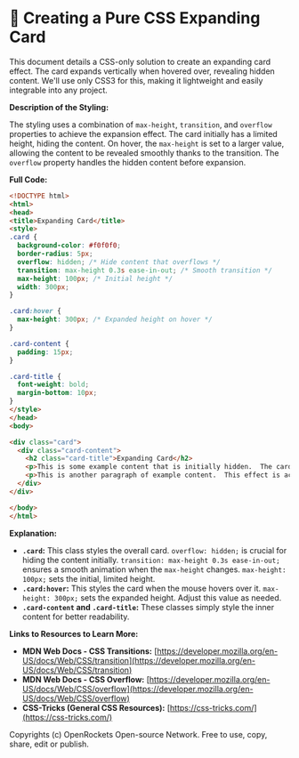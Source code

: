 # 🐞 Creating a Pure CSS Expanding Card


This document details a CSS-only solution to create an expanding card effect.  The card expands vertically when hovered over, revealing hidden content.  We'll use only CSS3 for this, making it lightweight and easily integrable into any project.

**Description of the Styling:**

The styling uses a combination of `max-height`, `transition`, and `overflow` properties to achieve the expansion effect.  The card initially has a limited height, hiding the content. On hover, the `max-height` is set to a larger value, allowing the content to be revealed smoothly thanks to the transition.  The `overflow` property handles the hidden content before expansion.

**Full Code:**

```html
<!DOCTYPE html>
<html>
<head>
<title>Expanding Card</title>
<style>
.card {
  background-color: #f0f0f0;
  border-radius: 5px;
  overflow: hidden; /* Hide content that overflows */
  transition: max-height 0.3s ease-in-out; /* Smooth transition */
  max-height: 100px; /* Initial height */
  width: 300px;
}

.card:hover {
  max-height: 300px; /* Expanded height on hover */
}

.card-content {
  padding: 15px;
}

.card-title {
  font-weight: bold;
  margin-bottom: 10px;
}
</style>
</head>
<body>

<div class="card">
  <div class="card-content">
    <h2 class="card-title">Expanding Card</h2>
    <p>This is some example content that is initially hidden.  The card expands on hover to reveal this content.  You can add as much text as you like here!</p>
    <p>This is another paragraph of example content.  This effect is achieved purely using CSS, making it very lightweight and efficient.</p>
  </div>
</div>

</body>
</html>
```

**Explanation:**

* **`.card`:** This class styles the overall card.  `overflow: hidden;` is crucial for hiding the content initially.  `transition: max-height 0.3s ease-in-out;` ensures a smooth animation when the `max-height` changes.  `max-height: 100px;` sets the initial, limited height.
* **`.card:hover`:** This styles the card when the mouse hovers over it.  `max-height: 300px;` sets the expanded height. Adjust this value as needed.
* **`.card-content` and `.card-title`:** These classes simply style the inner content for better readability.


**Links to Resources to Learn More:**

* **MDN Web Docs - CSS Transitions:** [https://developer.mozilla.org/en-US/docs/Web/CSS/transition](https://developer.mozilla.org/en-US/docs/Web/CSS/transition)
* **MDN Web Docs - CSS Overflow:** [https://developer.mozilla.org/en-US/docs/Web/CSS/overflow](https://developer.mozilla.org/en-US/docs/Web/CSS/overflow)
* **CSS-Tricks (General CSS Resources):** [https://css-tricks.com/](https://css-tricks.com/)


Copyrights (c) OpenRockets Open-source Network. Free to use, copy, share, edit or publish.

